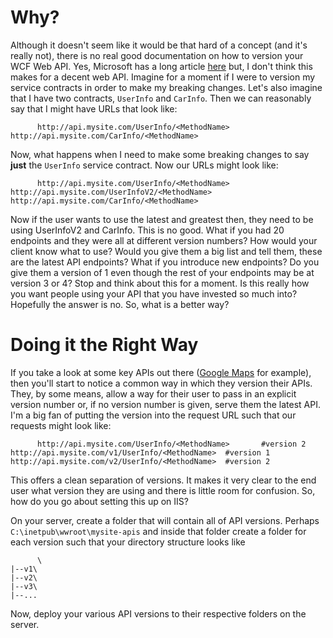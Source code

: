 # Why?

Although it doesn't seem like it would be that hard of a concept (and it's
really not), there is no real good documentation on how to version your
WCF Web API. Yes, Microsoft has a long article [here][1] but, I don't think
this makes for a decent web API. Imagine for a moment if I were to version
my service contracts in order to make my breaking changes. Let's also imagine
that I have two contracts, `UserInfo` and `CarInfo`. Then we can reasonably
say that I might have URLs that look like:

          http://api.mysite.com/UserInfo/<MethodName>
    http://api.mysite.com/CarInfo/<MethodName>

Now, what happens when I need to make some breaking changes to say **just** the
`UserInfo` service contract. Now our URLs might look like:

          http://api.mysite.com/UserInfo/<MethodName>
    http://api.mysite.com/UserInfoV2/<MethodName>
    http://api.mysite.com/CarInfo/<MethodName>

Now if the user wants to use the latest and greatest then, they need to be
using UserInfoV2 and CarInfo. This is no good. What if you had 20 endpoints
and they were all at different version numbers? How would your client know
what to use? Would you give them a big list and tell them, these are the latest
API endpoints? What if you introduce new endpoints? Do you give them a version
of 1 even though the rest of your endpoints may be at version 3 or 4? Stop and
think about this for a moment. Is this really how you want people using your
API that you have invested so much into? Hopefully the answer is no. So, what 
is a better way?

# Doing it the Right Way

If you take a look at some key APIs out there ([Google Maps][2] for example),
then you'll start to notice a common way in which they version their APIs. They,
by some means, allow a way for their user to pass in an explicit version number
or, if no version number is given, serve them the latest API. I'm a big fan of
putting the version into the request URL such that our requests might look like:

          http://api.mysite.com/UserInfo/<MethodName>       #version 2
    http://api.mysite.com/v1/UserInfo/<MethodName>  #version 1
    http://api.mysite.com/v2/UserInfo/<MethodName>  #version 2

This offers a clean separation of versions. It makes it very clear to the end
user what version they are using and there is little room for confusion. So,
how do you go about setting this up on IIS? 

On your server, create a folder that will contain all of API versions. Perhaps
`C:\inetpub\wwroot\mysite-apis` and inside that folder create a folder for
each version such that your directory structure looks like

          \
    |--v1\
    |--v2\
    |--v3\
    |--...


Now, deploy your various API versions to their respective folders on the server.



  [1]: http://msdn.microsoft.com/en-us/library/ms731060.aspx
  [2]: http://code.google.com/apis/maps/documentation/javascript/basics.html#Versioning
